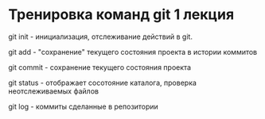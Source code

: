 # Тренировка команд git 1 лекция

 git init - инициализация, отслеживание действий в git.

 git add - "сохранение" текущего состояния проекта в истории коммитов

 git commit - сохранение текущего состояния проекта

 git status - отображает сосотояние каталога, проверка неотслеживаемых файлов

 git log - коммиты сделанные в репозитории


